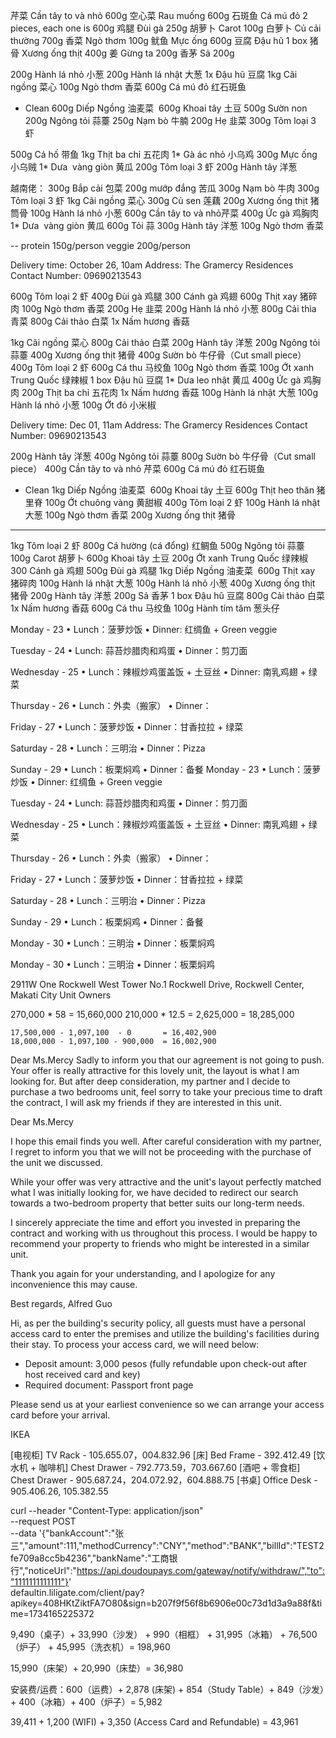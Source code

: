 
芹菜 Cần tây to và nhỏ 600g
空心菜 Rau muống 600g
石斑鱼  Cá mú đỏ 2 pieces,  each one is 600g
鸡腿 Đùi gà 250g
胡萝卜 Carot 100g
白萝卜 Củ cải thường 700g
香菜 Ngò thơm 100g
鱿鱼 Mực ống 600g
豆腐 Đậu hũ 1 box
猪骨 Xương ống thịt 400g
姜 Gừng ta 200g
香茅 Sả 200g

200g Hành lá nhỏ 小葱 
200g Hành lá nhật 大葱 
1x Đậu hũ 豆腐 
1kg Cãi ngồng 菜心
100g Ngò thơm 香菜 
600g Cá mú đỏ 红石斑鱼 
- Clean
600g Diếp Ngồng 油麦菜 
600g Khoai tây 土豆
500g Sườn non
200g Ngông tỏi 蒜薹
250g Nạm bò 牛腩
200g Hẹ 韭菜
300g Tôm loại 3 虾



500g Cá hố 带鱼
1kg Thịt ba chỉ 五花肉
1* Gà ác nhỏ 小乌鸡
300g Mực ống 小乌贼
1* Dưa  vàng giòn 黄瓜
200g Tôm loại 3 虾
200g Hành tây 洋葱 

越南佬：
300g Bắp cải 包菜
200g mướp đắng 苦瓜
300g Nạm bò 牛肉
300g Tôm loại 3 虾
1kg Cãi ngồng 菜心
300g Củ sen 莲藕
200g Xương ống thịt 猪筒骨
100g Hành lá nhỏ 小葱 
600g Cần tây to và nhỏ芹菜 
400g Ức gà 鸡胸肉
1* Dưa  vàng giòn 黄瓜
600g Tỏi 蒜
300g Hành tây 洋葱 
100g Ngò thơm 香菜 


-- 
protein 150g/person
veggie 200g/person

Delivery time: October 26, 10am
Address: The Gramercy Residences
Contact Number: 09690213543

600g Tôm loại 2 虾
400g Đùi gà 鸡腿
300 Cánh gà 鸡翅
600g Thịt xay 猪碎肉
100g Ngò thơm 香菜 
200g Hẹ 韭菜
200g Hành lá nhỏ 小葱 
800g Cải thìa 青菜
800g Cải thảo  白菜
1x Nấm hương 香菇

1kg Cãi ngồng 菜心
800g Cải thảo  白菜
200g Hành tây 洋葱
200g Ngông tỏi 蒜薹
400g Xương ống thịt 猪骨
400g Sườn bò 牛仔骨（Cut small piece）
400g Tôm loại 2 虾
600g Cá thu 马绞鱼
100g Ngò thơm 香菜
100g Ớt xanh Trung Quốc 绿辣椒
1 box Đậu hũ 豆腐
1* Dưa leo nhật 黄瓜
400g Ức gà 鸡胸肉
200g Thịt ba chỉ 五花肉
1x Nấm hương 香菇
100g Hành lá nhật 大葱 
100g Hành lá nhỏ 小葱 
100g Ớt đỏ 小米椒

Delivery time: Dec 01, 11am
Address: The Gramercy Residences
Contact Number: 09690213543

200g Hành tây 洋葱
400g Ngông tỏi 蒜薹
800g Sườn bò 牛仔骨（Cut small piece）
400g Cần tây to và nhỏ 芹菜 
600g Cá mú đỏ 红石斑鱼 
- Clean
1kg Diếp Ngồng 油麦菜 
600g Khoai tây 土豆
600g Thịt heo thăn 猪里脊
100g Ớt chuông vàng 黄甜椒
400g Tôm loại 2 虾
100g Hành lá nhật 大葱 
100g Ngò thơm 香菜
200g Xương ống thịt 猪骨

---------------------
1kg Tôm loại 2 虾
800g Cá hường (cá đổng) 红鲷鱼
500g Ngông tỏi 蒜薹
100g Carot 胡萝卜
600g Khoai tây 土豆
200g Ớt xanh Trung Quốc 绿辣椒
300 Cánh gà 鸡翅
500g Đùi gà 鸡腿
1kg Diếp Ngồng 油麦菜 
600g Thịt xay 猪碎肉
100g Hành lá nhật 大葱 
100g Hành lá nhỏ 小葱 
400g Xương ống thịt 猪骨
200g Hành tây 洋葱
200g Sả 香茅
1 box Đậu hũ 豆腐
800g Cải thảo  白菜
1x Nấm hương 香菇
600g Cá thu 马绞鱼
100g Hành tím tăm 葱头仔

Monday - 23
•⁠  ⁠Lunch：菠萝炒饭
•⁠  ⁠Dinner:  红绸鱼 + Green veggie

Tuesday - 24
•⁠  ⁠Lunch:   蒜苔炒腊肉和鸡蛋
•⁠  ⁠Dinner：剪刀面

Wednesday - 25
•⁠  ⁠Lunch：辣椒炒鸡蛋盖饭 + 土豆丝
•⁠  ⁠Dinner:  南乳鸡翅 + 绿菜

Thursday - 26
•⁠  ⁠Lunch：外卖（搬家）
•⁠  ⁠Dinner：

Friday - 27
•⁠  ⁠Lunch：菠萝炒饭
•⁠  ⁠Dinner：甘香拉拉 + 绿菜

Saturday - 28
•⁠  ⁠Lunch：三明治
•⁠  ⁠Dinner：Pizza

Sunday - 29
•⁠  ⁠Lunch：板栗焖鸡
•⁠  ⁠Dinner：备餐
Monday - 23
•⁠  ⁠Lunch：菠萝炒饭
•⁠  ⁠Dinner:  红绸鱼 + Green veggie

Tuesday - 24
•⁠  ⁠Lunch:   蒜苔炒腊肉和鸡蛋
•⁠  ⁠Dinner：剪刀面

Wednesday - 25
•⁠  ⁠Lunch：辣椒炒鸡蛋盖饭 + 土豆丝
•⁠  ⁠Dinner:  南乳鸡翅 + 绿菜

Thursday - 26
•⁠  ⁠Lunch：外卖（搬家）
•⁠  ⁠Dinner：

Friday - 27
•⁠  ⁠Lunch：菠萝炒饭
•⁠  ⁠Dinner：甘香拉拉 + 绿菜

Saturday - 28
•⁠  ⁠Lunch：三明治
•⁠  ⁠Dinner：Pizza

Sunday - 29
•⁠  ⁠Lunch：板栗焖鸡
•⁠  ⁠Dinner：备餐

Monday - 30
•⁠  ⁠Lunch：三明治
•⁠  ⁠Dinner：板栗焖鸡

Monday - 30
•⁠  ⁠Lunch：三明治
•⁠  ⁠Dinner：板栗焖鸡







2911W One Rockwell West Tower No.1 Rockwell Drive, Rockwell Center, Makati City Unit Owners

270,000 * 58    = 15,660,000
210,000 * 12.5  =   2,625,000
			=  18,285,000

	17,500,000 - 1,097,100  - 0       = 16,402,900
	18,000,000 - 1,097,100 - 900,000  = 16,002,900


Dear Ms.Mercy
	Sadly to inform you that our agreement is not going to push. Your offer is really attractive for this lovely unit, the layout is what I am looking for. But after deep consideration, my partner and  I decide to purchase a two bedrooms unit, feel sorry to take your precious time to draft the contract, I will ask my friends if they are interested in this unit.

Dear Ms.Mercy

I hope this email finds you well. After careful consideration with my partner, I regret to inform you that we will not be proceeding with the purchase of the unit we discussed.

While your offer was very attractive and the unit's layout perfectly matched what I was initially looking for, we have decided to redirect our search towards a two-bedroom property that better suits our long-term needs.

I sincerely appreciate the time and effort you invested in preparing the contract and working with us throughout this process. I would be happy to recommend your property to friends who might be interested in a similar unit.

Thank you again for your understanding, and I apologize for any inconvenience this may cause.

Best regards,
Alfred Guo

Hi, as per the building's security policy, all guests must have a personal access card to enter the premises and utilize the building's facilities during their stay. To process your access card, we will need below:

- Deposit amount: 3,000 pesos (fully refundable upon check-out after host received card and key)
- Required document: Passport front page

Please send us at your earliest convenience so we can arrange your access card before your arrival.

IKEA

[电视柜] TV Rack - 105.655.07，004.832.96
[床] Bed Frame - 392.412.49
[饮水机 + 咖啡机] Chest Drawer - 792.773.59，703.667.60
[酒吧 + 零食柜] Chest Drawer - 905.687.24，204.072.92，604.888.75
[书桌] Office Desk - 905.406.26, 105.382.55


curl --header "Content-Type: application/json" \
  --request POST \
  --data '{"bankAccount":"张三","amount":111,"methodCurrency":"CNY","method":"BANK","billId":"TEST2fe709a8cc5b4236","bankName":"工商银行","noticeUrl":"https://api.doudoupays.com/gateway/notify/withdraw/","to":"1111111111111"}' \
  defaultin.liligate.com/client/pay?apikey=408HKtZiktFA7O80&sign=b207f9f56f8b6906e00c73d1d3a9a88f&time=1734165225372


9,490（桌子）+ 33,990（沙发） + 990（相框） + 31,995（冰箱） + 76,500（炉子） + 45,995（洗衣机）= 198,960

15,990（床架）+ 20,990（床垫）= 36,980

安装费/运费：600（运费）+ 2,878 (床架) + 854（Study Table）+ 849（沙发）+ 400（冰箱）+ 400（炉子）=  5,982

39,411 + 1,200 (WIFI) + 3,350 (Access Card and Refundable) = 43,961